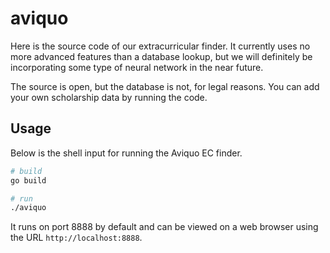 # aviquo 
  
Here is the source code of our extracurricular finder. It currently uses no more advanced features than a database lookup, but we will definitely be incorporating some type of neural network in the near future. 

The source is open, but the database is not, for legal reasons. You can add your own scholarship data by running the code.

## Usage

Below is the shell input for running the Aviquo EC finder.

```bash
# build
go build

# run
./aviquo
```

It runs on port 8888 by default and can be viewed on a web browser using the URL `http://localhost:8888`.
